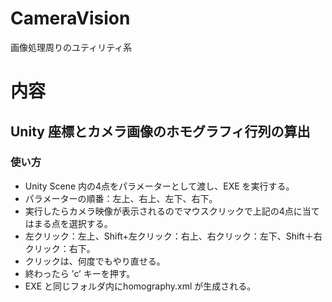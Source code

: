 # CameraVision
画像処理周りのユティリティ系

# 内容
## Unity 座標とカメラ画像のホモグラフィ行列の算出
### 使い方
* Unity Scene 内の4点をパラメーターとして渡し、EXE を実行する。
* パラメーターの順番：左上、右上、左下、右下。
* 実行したらカメラ映像が表示されるのでマウスクリックで上記の4点に当てはまる点を選択する。
* 左クリック：左上、Shift+左クリック：右上、右クリック：左下、Shift＋右クリック：右下。
* クリックは、何度でもやり直せる。
* 終わったら ’c’ キーを押す。
* EXE と同じフォルダ内にhomography.xml が生成される。

